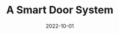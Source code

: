 ---
title: A Smart Door System
summary: An IoT-based smart door system (please don't mind the ugly prototype >_<)
tags:
  - embedded-software
date: 2022-10-01
external_link: https://github.com/MYY99/Projects/tree/main/Embedded%20Software/A%20Smart%20Door%20System
---